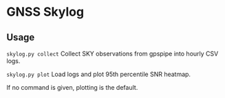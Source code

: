 # GNSS Skylog

## Usage

  `skylog.py collect`
    Collect SKY observations from gpspipe into hourly CSV logs.

  `skylog.py plot`
    Load logs and plot 95th percentile SNR heatmap.

If no command is given, plotting is the default.
